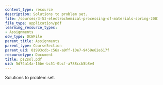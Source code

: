 ```yaml
---
content_type: resource
description: Solutions to problem set.
file: /courses/3-53-electrochemical-processing-of-materials-spring-2001/5d74a14a16bebc510bcfa788ccb5b8e4_ps2sol.pdf
file_type: application/pdf
learning_resource_types:
- Assignments
ocw_type: OCWFile
parent_title: Assignments
parent_type: CourseSection
parent_uid: 01993cdb-c56a-a9ff-10e7-9459e62e617f
resourcetype: Document
title: ps2sol.pdf
uid: 5d74a14a-16be-bc51-0bcf-a788ccb5b8e4
---
```

Solutions to problem set.

